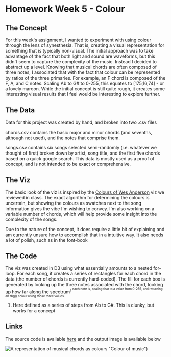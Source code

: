 # Homework Week 5 - Colour

## The Concept
For this week's assignment, I wanted to experiment with using colour through the lens of synesthesia. That is, creating a visual representation for something that is typically non-visual. The initial approach was to take advantage of the fact that both light and sound are waveforms, but this didn't seem to capture the complexity of the music. Instead I decided to abstract up a level. Knowing that musical chords are often composed of three notes, I associated that with the fact that colour can be represented by ratios of the three primaries. For example, an F chord is composed of the F, A, and C notes. Scaling Ab to G# to 0-255, this equates to [175,16,74] - or a lovely maroon. While the initial concept is still quite rough, it creates some interesting visual results that I feel would be interesting to explore further.

## The Data
Data for this project was created by hand, and broken into two .csv files

chords.csv contains the basic major and minor chords (and sevenths, although not used), and the notes that comprise them.

songs.csv contains six songs selected semi-randomly (i.e. whatever we thought of first) broken down by artist, song title, and the first five chords based on a quick google search. This data is mostly used as a proof of concept, and is not intended to be exact or comprehensive. 

## The Viz
The basic look of the viz is inspired by the [Colours of Wes Anderson](https://duanefernandez.tumblr.com/image/47637255662) viz we reviewed in class. The exact algorithm for determining the colours is uncertain, but showing the colours as swatches next to the song information gives the vibe I'm wishing to convey. I'm also working on a variable number of chords, which will help provide some insight into the complexity of the songs.

Due to the nature of the concept, it does require a little bit of explaining and am currently unsure how to accomplish that in a intuitive way. It also needs a lot of polish, such as in the font-book

## The Code
The viz was created in D3 using what essentially amounts to a nested for-loop. For each song, it creates a series of rectangles for each chord in the data (the number of chords is currently hard-coded). The fill for each box is generated by looking up the three notes associated with the chord, looking up how far along the spectrum<sup>1<sup> each note is, scaling that to a value from 0-255, and returning an rbg() colour using those three values.

1. Here defined as a series of steps from Ab to G#. This is clunky, but works for a concept

## Links

The source code is available [here](https://github.com/tkcram/pivf22/tree/main/(5)colour) and the output image is available below

![A representation of musical chords as colours](https://raw.githubusercontent.com/tkcram/pivf22/main/(5)colour/colours.png) "Colour of music") 

